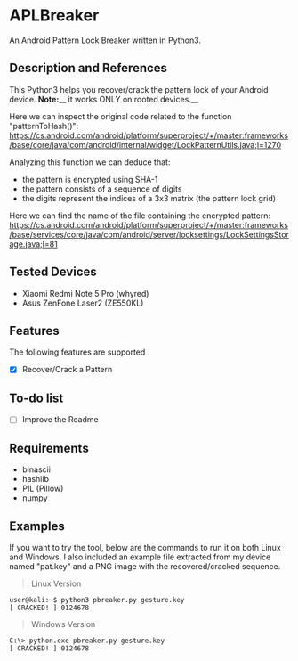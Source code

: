 # APLBreaker
An Android Pattern Lock Breaker written in Python3.

## Description and References
This Python3 helps you recover/crack the pattern lock of your Android device.
**Note:**__ it works ONLY on rooted devices.__

Here we can inspect the original code related to the function "patternToHash()":
https://cs.android.com/android/platform/superproject/+/master:frameworks/base/core/java/com/android/internal/widget/LockPatternUtils.java;l=1270

Analyzing this function we can deduce that:
- the pattern is encrypted using SHA-1
- the pattern consists of a sequence of digits
- the digits represent the indices of a 3x3 matrix (the pattern lock grid)

Here we can find the name of the file containing the encrypted pattern:
https://cs.android.com/android/platform/superproject/+/master:frameworks/base/services/core/java/com/android/server/locksettings/LockSettingsStorage.java;l=81

## Tested Devices
- Xiaomi Redmi Note 5 Pro (whyred)
- Asus ZenFone Laser2 (ZE550KL)

## Features
The following features are supported
- [x] Recover/Crack a Pattern

## To-do list
- [ ] Improve the Readme

## Requirements
- binascii
- hashlib
- PIL (Pillow)
- numpy

## Examples
If you want to try the tool, below are the commands to run it on both Linux and Windows.
I also included an example file extracted from my device named "pat.key" and a PNG image with the recovered/cracked sequence.

> Linux Version
```
user@kali:~$ python3 pbreaker.py gesture.key
[ CRACKED! ] 0124678
```

> Windows Version
```
C:\> python.exe pbreaker.py gesture.key
[ CRACKED! ] 0124678
```
